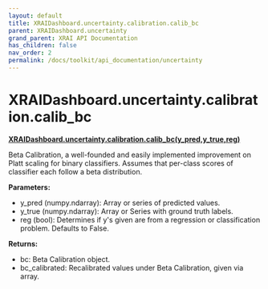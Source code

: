 ```yaml
---
layout: default
title: XRAIDashboard.uncertainty.calibration.calib_bc
parent: XRAIDashboard.uncertainty
grand_parent: XRAI API Documentation
has_children: false
nav_order: 2
permalink: /docs/toolkit/api_documentation/uncertainty
---
```


# XRAIDashboard.uncertainty.calibration.calib_bc
**[XRAIDashboard.uncertainty.calibration.calib_bc(y_pred,y_true,reg)](https://github.com/gaberamolete/XRAIDashboard/blob/main/uncertainty/calibration.py)**


Beta Calibration, a well-founded and easily implemented improvement on Platt scaling for binary classifiers. Assumes that per-class scores of classifier each follow a beta distribution.


**Parameters:**
- y_pred (numpy.ndarray): Array or series of predicted values.
- y_true (numpy.ndarray): Array or Series with ground truth labels.
- reg (bool): Determines if y's given are from a regression or classification problem. Defaults to False.

**Returns:**
- bc: Beta Calibration object.
- bc_calibrated: Recalibrated values under Beta Calibration, given via array.
